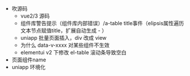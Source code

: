 - 吹源码
  - vue2/3 源码
  - 组件库警告提示（组件库内部错误）/a-table title事件（elipsis属性遍历文本节点赋值title，扩展自动生成 - ）
  - uniapp 批量页面插入，div 改成 view
  - 为什么 data-v-xxxx 对某些组件不生效
  - elementui v2 下修改 el-table 滚动条导致空白
- 页面组件name
- uniapp 环境化